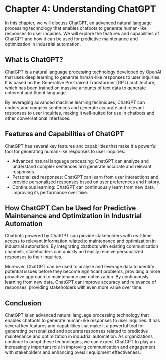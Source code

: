 Chapter 4: Understanding ChatGPT
================================

In this chapter, we will discuss ChatGPT, an advanced natural language processing technology that enables chatbots to generate human-like responses to user inquiries. We will explore the features and capabilities of ChatGPT and how it can be used for predictive maintenance and optimization in industrial automation.

What is ChatGPT?
----------------

ChatGPT is a natural language processing technology developed by OpenAI that uses deep learning to generate human-like responses to user inquiries. It is based on the Generative Pre-trained Transformer (GPT) architecture, which has been trained on massive amounts of text data to generate coherent and fluent language.

By leveraging advanced machine learning techniques, ChatGPT can understand complex sentences and generate accurate and relevant responses to user inquiries, making it well-suited for use in chatbots and other conversational interfaces.

Features and Capabilities of ChatGPT
------------------------------------

ChatGPT has several key features and capabilities that make it a powerful tool for generating human-like responses to user inquiries:

* Advanced natural language processing: ChatGPT can analyze and understand complex sentences and generate accurate and relevant responses.
* Personalized responses: ChatGPT can learn from user interactions and provide personalized responses based on user preferences and history.
* Continuous learning: ChatGPT can continuously learn from new data, improving its performance over time.

How ChatGPT Can be Used for Predictive Maintenance and Optimization in Industrial Automation
--------------------------------------------------------------------------------------------

Chatbots powered by ChatGPT can provide stakeholders with real-time access to relevant information related to maintenance and optimization in industrial automation. By integrating chatbots with existing communication channels, stakeholders can quickly and easily receive personalized responses to their inquiries.

Moreover, ChatGPT can be used to analyze and leverage data to identify potential issues before they become significant problems, providing a more proactive approach to maintenance and optimization. By continuously learning from new data, ChatGPT can improve accuracy and relevance of responses, providing stakeholders with even more value over time.

Conclusion
----------

ChatGPT is an advanced natural language processing technology that enables chatbots to generate human-like responses to user inquiries. It has several key features and capabilities that make it a powerful tool for generating personalized and accurate responses related to predictive maintenance and optimization in industrial automation. As organizations continue to adopt these technologies, we can expect ChatGPT to play an increasingly important role in improving communication and engagement with stakeholders and enhancing overall equipment effectiveness.

